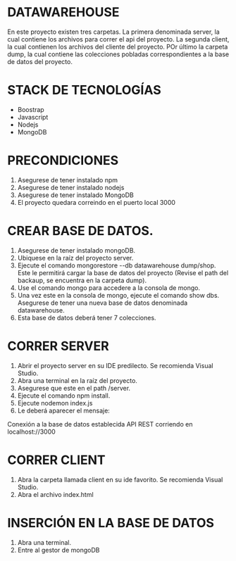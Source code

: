 # DATAWAREHOUSE

En este proyecto existen tres carpetas. La primera denominada server, la cual contiene los archivos para correr el api del proyecto. La segunda client, la cual contienen los archivos del cliente del proyecto. POr último la carpeta dump, la cual contiene las colecciones pobladas correspondientes a la base de datos del proyecto.

# STACK DE TECNOLOGÍAS
+ Boostrap
+ Javascript
+ Nodejs
+ MongoDB

# PRECONDICIONES
1. Asegurese de tener instalado npm
2. Asegurese de tener instalado nodejs
3. Asegurese de tener instalado MongoDB
4. El proyecto quedara correindo en el puerto local 3000

# CREAR BASE DE DATOS.
1. Asegurese de tener instalado mongoDB.
2. Ubiquese en la raíz del proyecto server.
3. Ejecute el comando mongorestore --db datawarehouse dump/shop. Este le permitirá cargar la base de datos del proyecto (Revise el path del backaup, se encuentra en la carpeta dump).
4. Use el comando mongo para accedere a la consola de mongo.
5. Una vez este en la consola de mongo, ejecute el comando show dbs. Asegurese de tener una nueva base de datos denominada datawarehouse.
6. Esta base de datos deberá tener 7 colecciones.

# CORRER SERVER
1. Abrir el proyecto server en su IDE predilecto. Se recomienda Visual Studio.
2. Abra una terminal en la raíz del proyecto.
3. Asegurese que este en el path /server.
4. Ejecute el comando npm install.
5. Ejecute nodemon index.js
6. Le deberá aparecer el mensaje: 

Conexión a la base de datos establecida
API REST corriendo en localhost://3000

# CORRER CLIENT
1. Abra la carpeta llamada client en su ide favorito. Se recomienda Visual Studio.
2. Abra el archivo index.html

# INSERCIÓN EN LA BASE DE DATOS

1. Abra una terminal.
2. Entre al gestor de mongoDB
